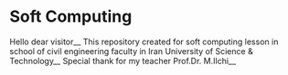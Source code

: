 # Soft Computing
Hello dear visitor__
This repository created for soft computing lesson in school of civil engineering faculty in Iran University of Science & Technology__
Special thank for my teacher Prof.Dr. M.Ilchi__
